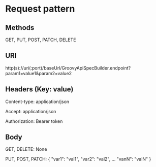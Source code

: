 # Request pattern

## Methods
GET, PUT, POST, PATCH, DELETE

## URI

http(s)://uri(:port)/baseUrl/GroovyApiSpecBuilder.endpoint?param1=value1&param2=value2

## Headers (Key: value)

Content-type: application/json

Accept: application/json

Authorization: Bearer token

## Body
GET, DELETE: None

PUT, POST, PATCH:
{
    "var1": "val1",
    "var2": "val2",
    ...
    "vanN": "valN"
}

